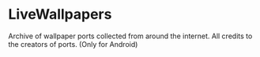 # LiveWallpapers
Archive of wallpaper ports collected from around the internet. All credits to the creators of ports. (Only for Android)
